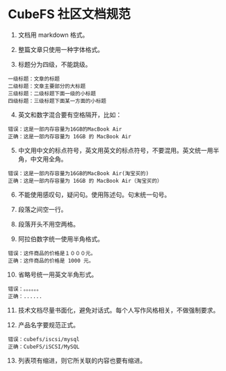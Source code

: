 # CubeFS 社区文档规范

1. 文档用 markdown 格式。

2. 整篇文章只使用一种字体格式。

3. 标题分为四级，不能跳级。
```
一级标题：文章的标题
二级标题：文章主要部分的大标题
三级标题：二级标题下面一级的小标题
四级标题：三级标题下面某一方面的小标题
```

4. 英文和数字混合要有空格隔开，比如：
```
错误：这是一部内存容量为16GB的MacBook Air
正确：这是一部内存容量为 16GB 的 MacBook Air
```

5. 中文用中文的标点符号，英文用英文的标点符号，不要混用。英文统一用半角，中文用全角。
```
错误：这是一部内存容量为16GB的MacBook Air(淘宝买的)
正确：这是一部内存容量为 16GB 的 MacBook Air（淘宝买的）
```

6. 不能使用感叹句，疑问句。使用陈述句。句末统一句号。

7. 段落之间空一行。

8. 段落开头不用空两格。

9. 阿拉伯数字统一使用半角格式。
```
错误：这件商品的价格是１０００元。
正确：这件商品的价格是 1000 元。
```

10. 省略号统一用英文半角形式。
```
错误：。。。。。。
正确：......
```

11. 技术文档尽量书面化，避免对话式。每个人写作风格相关，不做强制要求。

12. 产品名字要规范正式。
```
错误：cubefs/iscsi/mysql
正确：CubeFS/iSCSI/MySQL
```

13. 列表项有缩进，则它所关联的内容也要有缩进。